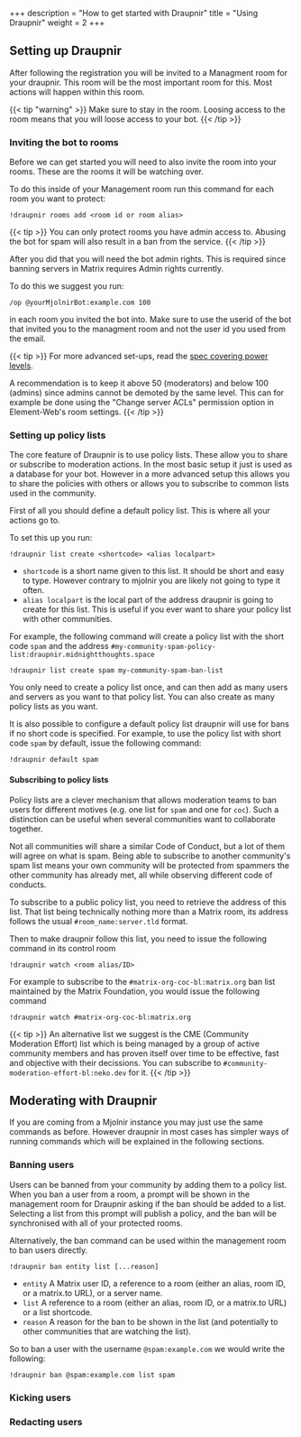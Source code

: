 +++
description = "How to get started with Draupnir"
title = "Using Draupnir"
weight = 2
+++

## Setting up Draupnir

After following the registration you will be invited to a Managment room for your draupnir.
This room will be the most important room for this. Most actions will happen within this room.

{{< tip "warning" >}}
Make sure to stay in the room. Loosing access to the room means that you will loose
access to your bot.
{{< /tip >}}

### Inviting the bot to rooms

Before we can get started you will need to also invite the room into your rooms.
These are the rooms it will be watching over.

To do this inside of your Management room run this command for each room you want
to protect:

```
!draupnir rooms add <room id or room alias>
```

{{< tip >}}
You can only protect rooms you have admin access to. Abusing the bot for spam will
also result in a ban from the service.
{{< /tip >}}

After you did that you will need the bot admin rights. This is required since banning
servers in Matrix requires Admin rights currently.

To do this we suggest you run:

```
/op @yourMjolnirBot:example.com 100
```

in each room you invited the bot into. Make sure to use the userid of the bot that invited
you to the managment room and not the user id you used from the email.

{{< tip >}}
For more advanced set-ups, read the [spec covering power levels](https://spec.matrix.org/v1.5/client-server-api/#mroompower_levels).

A recommendation is to keep it above 50 (moderators) and below 100 (admins) since admins cannot be demoted by the same level.
This can for example be done using the "Change server ACLs" permission option in Element-Web's room settings.
{{< /tip >}}

### Setting up policy lists

The core feature of Draupnir is to use policy lists. These allow you to share or subscribe to moderation actions.
In the most basic setup it just is used as a database for your bot. However in a more advanced setup this allows you
to share the policies with others or allows you to subscribe to common lists used in the community.

First of all you should define a default policy list. This is where all your actions go to.

To set this up you run:

```
!draupnir list create <shortcode> <alias localpart>
```

- `shortcode` is a short name given to this list. It should be short and easy to type. However contrary to mjolnir you are likely not going to type it often.
- `alias localpart` is the local part of the address draupnir is going to create for this list.
This is useful if you ever want to share your policy list with other communities.

For example, the following command will create a policy list with the short code `spam` and the address `#my-community-spam-policy-list:draupnir.midnightthoughts.space`

```
!draupnir list create spam my-community-spam-ban-list
```

You only need to create a policy list once, and can then add as many users and servers
as you want to that policy list. You can also create as many policy lists as you want.

It is also possible to configure a default policy list draupnir will use for bans if
no short code is specified.
For example, to use the policy list with short code `spam` by default, issue the following command:

```
!draupnir default spam
```

#### Subscribing to policy lists

Policy lists are a clever mechanism that allows moderation teams to ban users for different motives
(e.g. one list for `spam` and one for `coc`).
Such a distinction can be useful when several communities want to collaborate together.

Not all communities will share a similar Code of Conduct,
but a lot of them will agree on what is spam.
Being able to subscribe to another community's spam list means your own community
will be protected from spammers the other community has already met,
all while observing different code of conducts.

To subscribe to a public policy list, you need to retrieve the address of this list.
That list being technically nothing more than a Matrix room,
its address follows the usual `#room_name:server.tld` format.

Then to make draupnir follow this list, you need to issue the following command in its control room

```
!draupnir watch <room alias/ID>
```

For example to subscribe to the `#matrix-org-coc-bl:matrix.org` ban list maintained
by the Matrix Foundation, you would issue the following command

```
!draupnir watch #matrix-org-coc-bl:matrix.org
```

{{< tip >}}
An alternative list we suggest is the CME (Community Moderation Effort) list which is being
managed by a group of active community members and has proven itself over time to be effective,
fast and objective with their decissions. You can subscribe to `#community-moderation-effort-bl:neko.dev`
for it.
{{< /tip >}}

## Moderating with Draupnir

If you are coming from a Mjolnir instance you may just use the same commands as before.
However draupnir in most cases has simpler ways of running commands which will be explained in
the following sections.

### Banning users

Users can be banned from your community by adding them to a policy list.
When you ban a user from a room, a prompt will be shown in the management room for Draupnir asking
if the ban should be added to a list. Selecting a list from this prompt will publish a policy,
and the ban will be synchronised with all of your protected rooms.

Alternatively, the ban command can be used within the management room to ban users directly.

```
!draupnir ban entity list [...reason]
```

- `entity` A Matrix user ID, a reference to a room (either an alias, room ID, or a matrix.to URL),
  or a server name.
- `list` A reference to a room (either an alias, room ID, or a matrix.to URL) or a list shortcode.
- `reason` A reason for the ban to be shown in the list (and potentially to other communities that
  are watching the list).

So to ban a user with the username `@spam:example.com` we would write the following:

```
!draupnir ban @spam:example.com list spam
```

### Kicking users

### Redacting users
